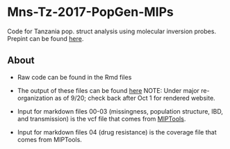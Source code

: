 # Mns-Tz-2017-PopGen-MIPs

Code for Tanzania pop. struct analysis using molecular inversion probes. Prepint can be found [here](https://www.biorxiv.org/content/10.1101/2020.05.09.085225v1).

## About

- Raw code can be found in the Rmd files
- The output of these files can be found [here](https://kmogroethe.github.io/Mns-Tz-2017-PopGen-MIPs/) 
    NOTE: Under major re-organization as of 9/20; check back after Oct 1 for rendered website.

- Input for markdown files 00-03 (missingness, population structure, IBD, and transmission) is the vcf file that comes from [MIPTools](https://github.com/bailey-lab/MIPTools). 
- Input for markdown files 04 (drug resistance) is the coverage file that comes from MIPTools. 

